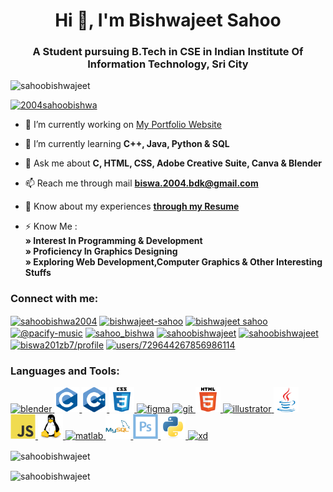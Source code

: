 <h1 align="center">Hi 👋, I'm Bishwajeet Sahoo</h1>
<h3 align="center">A Student pursuing B.Tech in CSE in Indian Institute Of Information Technology, Sri City</h3>

<p align="left"> <img src="https://komarev.com/ghpvc/?username=sahoobishwajeet&label=Profile%20views&color=0e75b6&style=flat" alt="sahoobishwajeet" /> </p>

<p align="left"> <a href="https://twitter.com/2004SahooBishwa" target="blank"><img src="https://img.shields.io/twitter/follow/2004sahoobishwa?logo=twitter&style=for-the-badge" alt="2004sahoobishwa" /></a> </p>

- 🔭 I’m currently working on [My Portfolio Website](https://sahoobishwajeet.github.io/portfolio/)

- 🌱 I’m currently learning **C++, Java, Python & SQL**

- 💬 Ask me about **C, HTML, CSS, Adobe Creative Suite, Canva & Blender**

- 📫 Reach me through mail **biswa.2004.bdk@gmail.com**

- 📄 Know about my experiences [**through my Resume**](https://drive.google.com/file/d/1WxHdQ2DXgDOaqZb2Ai5Cj17iV0dgj36N/view?usp=sharing)

- ⚡ Know Me : <br>
  **» Interest In Programming & Development <br>
» Proficiency In Graphics Designing <br>
» Exploring Web Development,Computer Graphics & Other Interesting Stuffs**

<h3 align="left">Connect with me:</h3>
<p align="left">
<a href="https://twitter.com/2004sahoobishwa" target="blank"><img align="center" src="https://raw.githubusercontent.com/rahuldkjain/github-profile-readme-generator/master/src/images/icons/Social/twitter.svg" alt="sahoobishwa2004" height="30" width="40" /></a>
<a href="https://linkedin.com/in/bishwajeet-sahoo" target="blank"><img align="center" src="https://raw.githubusercontent.com/rahuldkjain/github-profile-readme-generator/master/src/images/icons/Social/linked-in-alt.svg" alt="bishwajeet-sahoo" height="30" width="40" /></a>
<a href="https://www.instagram.com/voidinlimbo/" target="blank"><img align="center" src="https://raw.githubusercontent.com/rahuldkjain/github-profile-readme-generator/master/src/images/icons/Social/instagram.svg" alt="bishwajeet sahoo" height="30" width="40" /></a>
<a href="https://www.youtube.com/c/@pacify-music" target="blank"><img align="center" src="https://raw.githubusercontent.com/rahuldkjain/github-profile-readme-generator/master/src/images/icons/Social/youtube.svg" alt="@pacify-music" height="30" width="40" /></a>
<a href="https://www.codechef.com/users/sahoo_bishwa" target="blank"><img align="center" src="https://cdn.jsdelivr.net/npm/simple-icons@3.1.0/icons/codechef.svg" alt="sahoo_bishwa" height="30" width="40" /></a>
<a href="https://codeforces.com/profile/sahoobishwajeet" target="blank"><img align="center" src="https://raw.githubusercontent.com/rahuldkjain/github-profile-readme-generator/master/src/images/icons/Social/codeforces.svg" alt="sahoobishwajeet" height="30" width="40" /></a>
<a href="https://www.leetcode.com/sahoobishwajeet" target="blank"><img align="center" src="https://raw.githubusercontent.com/rahuldkjain/github-profile-readme-generator/master/src/images/icons/Social/leet-code.svg" alt="sahoobishwajeet" height="30" width="40" /></a>
<a href="https://auth.geeksforgeeks.org/user/biswa201zb7/profile" target="blank"><img align="center" src="https://raw.githubusercontent.com/rahuldkjain/github-profile-readme-generator/master/src/images/icons/Social/geeks-for-geeks.svg" alt="biswa201zb7/profile" height="30" width="40" /></a>
<a href="https://discordapp.com/channels/@me/729644267856986114/" target="blank"><img align="center" src="https://raw.githubusercontent.com/rahuldkjain/github-profile-readme-generator/master/src/images/icons/Social/discord.svg" alt="users/729644267856986114" height="30" width="40" /></a>
</p>

<h3 align="left">Languages and Tools:</h3>
<p align="left"> <a href="https://www.blender.org/" target="_blank" rel="noreferrer"> <img src="https://download.blender.org/branding/community/blender_community_badge_white.svg" alt="blender" width="40" height="40"/> </a> <a href="https://www.cprogramming.com/" target="_blank" rel="noreferrer"> <img src="https://raw.githubusercontent.com/devicons/devicon/master/icons/c/c-original.svg" alt="c" width="40" height="40"/> </a> <a href="https://www.w3schools.com/cpp/" target="_blank" rel="noreferrer"> <img src="https://raw.githubusercontent.com/devicons/devicon/master/icons/cplusplus/cplusplus-original.svg" alt="cplusplus" width="40" height="40"/> </a> <a href="https://www.w3schools.com/css/" target="_blank" rel="noreferrer"> <img src="https://raw.githubusercontent.com/devicons/devicon/master/icons/css3/css3-original-wordmark.svg" alt="css3" width="40" height="40"/> </a> <a href="https://www.figma.com/" target="_blank" rel="noreferrer"> <img src="https://www.vectorlogo.zone/logos/figma/figma-icon.svg" alt="figma" width="40" height="40"/> </a> <a href="https://git-scm.com/" target="_blank" rel="noreferrer"> <img src="https://www.vectorlogo.zone/logos/git-scm/git-scm-icon.svg" alt="git" width="40" height="40"/> </a> <a href="https://www.w3.org/html/" target="_blank" rel="noreferrer"> <img src="https://raw.githubusercontent.com/devicons/devicon/master/icons/html5/html5-original-wordmark.svg" alt="html5" width="40" height="40"/> </a> <a href="https://www.adobe.com/in/products/illustrator.html" target="_blank" rel="noreferrer"> <img src="https://www.vectorlogo.zone/logos/adobe_illustrator/adobe_illustrator-icon.svg" alt="illustrator" width="40" height="40"/> </a> <a href="https://www.java.com" target="_blank" rel="noreferrer"> <img src="https://raw.githubusercontent.com/devicons/devicon/master/icons/java/java-original.svg" alt="java" width="40" height="40"/> </a> <a href="https://developer.mozilla.org/en-US/docs/Web/JavaScript" target="_blank" rel="noreferrer"> <img src="https://raw.githubusercontent.com/devicons/devicon/master/icons/javascript/javascript-original.svg" alt="javascript" width="40" height="40"/> </a> <a href="https://www.linux.org/" target="_blank" rel="noreferrer"> <img src="https://raw.githubusercontent.com/devicons/devicon/master/icons/linux/linux-original.svg" alt="linux" width="40" height="40"/> </a> <a href="https://www.mathworks.com/" target="_blank" rel="noreferrer"> <img src="https://upload.wikimedia.org/wikipedia/commons/2/21/Matlab_Logo.png" alt="matlab" width="40" height="40"/> </a> <a href="https://www.mysql.com/" target="_blank" rel="noreferrer"> <img src="https://raw.githubusercontent.com/devicons/devicon/master/icons/mysql/mysql-original-wordmark.svg" alt="mysql" width="40" height="40"/> </a> <a href="https://www.photoshop.com/en" target="_blank" rel="noreferrer"> <img src="https://raw.githubusercontent.com/devicons/devicon/master/icons/photoshop/photoshop-line.svg" alt="photoshop" width="40" height="40"/> </a> <a href="https://www.python.org" target="_blank" rel="noreferrer"> <img src="https://raw.githubusercontent.com/devicons/devicon/master/icons/python/python-original.svg" alt="python" width="40" height="40"/> </a> <a href="https://www.adobe.com/products/xd.html" target="_blank" rel="noreferrer"> <img src="https://cdn.worldvectorlogo.com/logos/adobe-xd.svg" alt="xd" width="40" height="40"/> </a> </p>

<p><img align="center" src="https://github-readme-stats.vercel.app/api/top-langs?username=sahoobishwajeet&show_icons=true&locale=en&layout=compact" alt="sahoobishwajeet" /></p>

<p><img align="center" src="https://github-readme-streak-stats.herokuapp.com/?user=sahoobishwajeet&" alt="sahoobishwajeet" /></p>
